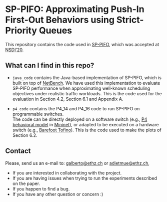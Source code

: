 # SP-PIFO: Approximating Push-In First-Out Behaviors using Strict-Priority Queues

This repository contains the code used in [SP-PIFO](https://nsg.ee.ethz.ch/fileadmin/user_upload/SP-PIFO.pdf), which was accepted at [NSDI'20](https://www.usenix.org/conference/nsdi20/accepted-papers).

## What can I find in this repo?

* `java_code` contains the Java-based implementation of SP-PIFO, which is built on top of [NetBench](https://github.com/ndal-eth/netbench).
We have used this implementation to evaluate SP-PIFO performance when approximating well-known scheduling objectives under realistic traffic workloads. This is the code used for the evaluation in Section 4.2, Section 6.1 and Appendix A. 

* `p4_code` contains the P4_14 and P4_16 code to run SP-PIFO on programmable switches.<br/>
The code can be directly deployed on a software switch (e.g., [P4 behavioral model](https://github.com/p4lang/behavioral-model) in [Mininet](http://mininet.org)), or adapted to be executed on a hardware switch (e.g., [Barefoot Tofino](https://www.barefootnetworks.com/products/brief-tofino/)). This is the code used to make the plots of Section 6.2.

 ## Contact

Please, send us an e-mail to: galberto@ethz.ch or adietmue@ethz.ch,
- If you are interested in collaborating with the project.
- If you are having issues when trying to run the experiments described on the paper.
- If you happen to find a bug.
- If you have any other question or concern :)
